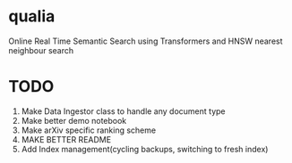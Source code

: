 # qualia
Online Real Time Semantic Search using Transformers and HNSW nearest neighbour search

TODO
====

1. Make Data Ingestor class to handle any document type
2. Make better demo notebook
3. Make arXiv specific ranking scheme
4. MAKE BETTER README
5. Add Index management(cycling backups, switching to fresh index)

